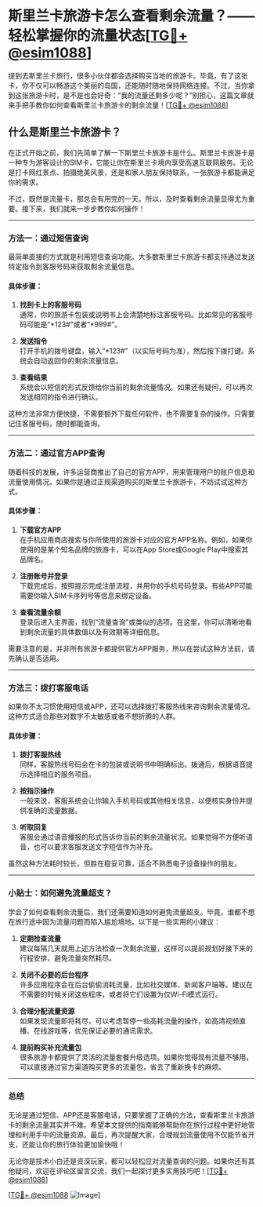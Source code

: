 # 斯里兰卡旅游卡怎么查看剩余流量？——轻松掌握你的流量状态[[TG💪+ @esim1088](https://t.me/s/esim1088)]

提到去斯里兰卡旅行，很多小伙伴都会选择购买当地的旅游卡。毕竟，有了这张卡，你不仅可以畅游这个美丽的岛国，还能随时随地保持网络连接。不过，当你拿到这张旅游卡时，是不是也会好奇：“我的流量还剩多少呢？”别担心，这篇文章就来手把手教你如何查看斯里兰卡旅游卡的剩余流量！[[TG💪+ @esim1088](https://t.me/s/esim1088)]

## 什么是斯里兰卡旅游卡？

在正式开始之前，我们先简单了解一下斯里兰卡旅游卡是什么。斯里兰卡旅游卡是一种专为游客设计的SIM卡，它能让你在斯里兰卡境内享受高速互联网服务。无论是打卡网红景点、拍摄绝美风景，还是和家人朋友保持联系，一张旅游卡都能满足你的需求。

不过，既然是流量卡，那总会有用完的一天。所以，及时查看剩余流量显得尤为重要。接下来，我们就来一步步教你如何操作！

---

### 方法一：通过短信查询

最简单直接的方式就是利用短信查询功能。大多数斯里兰卡旅游卡都支持通过发送特定指令到客服号码来获取剩余流量信息。

#### 具体步骤：
1. **找到卡上的客服号码**  
   通常，你的旅游卡包装或说明书上会清楚地标注客服号码。比如常见的客服号码可能是“*123#”或者“*999#”。

2. **发送指令**  
   打开手机的拨号键盘，输入“*123#”（以实际号码为准），然后按下拨打键。系统会自动返回你的剩余流量信息。

3. **查看结果**  
   系统会以短信的形式反馈给你当前的剩余流量情况。如果还有疑问，可以再次发送相同的指令进行确认。

这种方法非常方便快捷，不需要额外下载任何软件，也不需要复杂的操作。只需要记住客服号码，随时都能查询。

---

### 方法二：通过官方APP查询

随着科技的发展，许多运营商推出了自己的官方APP，用来管理用户的账户信息和流量使用情况。如果你是通过正规渠道购买的斯里兰卡旅游卡，不妨试试这种方式。

#### 具体步骤：
1. **下载官方APP**  
   在手机应用商店搜索与你所使用的旅游卡对应的官方APP名称。例如，如果你使用的是某个知名品牌的旅游卡，可以在App Store或Google Play中搜索其品牌名。

2. **注册账号并登录**  
   下载完成后，按照提示完成注册流程，并用你的手机号码登录。有些APP可能需要你输入SIM卡序列号等信息来绑定设备。

3. **查看流量余额**  
   登录后进入主界面，找到“流量查询”或类似的选项。在这里，你可以清晰地看到剩余流量的具体数值以及有效期等详细信息。

需要注意的是，并非所有旅游卡都提供官方APP服务，所以在尝试这种方法前，请先确认是否适用。

---

### 方法三：拨打客服电话

如果你不太习惯使用短信或APP，还可以选择拨打客服热线来咨询剩余流量情况。这种方式适合那些对数字不太敏感或者不想折腾的人群。

#### 具体步骤：
1. **拨打客服热线**  
   同样，客服热线号码会在卡的包装或说明书中明确标出。拨通后，根据语音提示选择相应的服务项目。

2. **按指示操作**  
   一般来说，客服系统会让你输入手机号码或其他相关信息，以便核实身份并提供准确的流量数据。

3. **听取回复**  
   客服会通过语音播报的形式告诉你当前的剩余流量状况。如果觉得不方便听语音，也可以要求客服发送文字短信作为补充。

虽然这种方法耗时较长，但胜在稳妥可靠，适合不熟悉电子设备操作的朋友。

---

### 小贴士：如何避免流量超支？

学会了如何查看剩余流量后，我们还需要知道如何避免流量超支。毕竟，谁都不想在旅行途中因为流量问题而陷入尴尬境地。以下是一些实用的小建议：

1. **定期检查流量**  
   建议每隔几天就用上述方法检查一次剩余流量，这样可以提前规划好接下来的行程安排，避免流量突然耗尽。

2. **关闭不必要的后台程序**  
   许多应用程序会在后台偷偷消耗流量，比如社交媒体、新闻客户端等。建议在不需要的时候关闭这些程序，或者将它们设置为仅Wi-Fi模式运行。

3. **合理分配流量资源**  
   如果发现流量即将耗尽，可以考虑暂停一些高耗流量的操作，如高清视频直播、在线游戏等，优先保证必要的通讯需求。

4. **提前购买补充流量包**  
   很多旅游卡都提供了灵活的流量套餐升级选项。如果你觉得现有流量不够用，可以直接通过官方渠道购买更多的流量包，省去了重新换卡的麻烦。

---

### 总结

无论是通过短信、APP还是客服电话，只要掌握了正确的方法，查看斯里兰卡旅游卡的剩余流量其实并不难。希望本文提供的指南能够帮助你在旅行过程中更好地管理和利用手中的流量资源。最后，再次提醒大家，合理规划流量使用不仅能节省开支，还能让你的旅行体验更加愉快哦！

无论你是技术小白还是资深玩家，都可以轻松应对流量查询的问题。如果你还有其他疑问，欢迎在评论区留言交流，我们一起探讨更多实用技巧吧！[[TG💪+ @esim1088](https://t.me/s/esim1088)]

[[TG💪+ @esim1088](https://t.me/s/esim1088) ![Image](https://i.postimg.cc/4NQfJmqS/Snipaste-2025-05-13-00-14-12.png)]